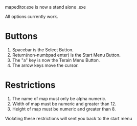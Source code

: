 mapeditor.exe is now a stand alone .exe

All options currently work.


# Buttons
  1. Spacebar is the Select Button.
  2. Return(non-numbpad enter) is the Start Menu Button.
  3. The "a" key is now the Terain Menu Button.
  4. The arrow keys move the cursor.

# Restrictions
1. The name of map must only be alpha numeric.
2. Width of map must be numeric and greater than 12.
3. Height of map must be numeric and greater than 8.

Violating these restrictions will sent you back to the start menu
